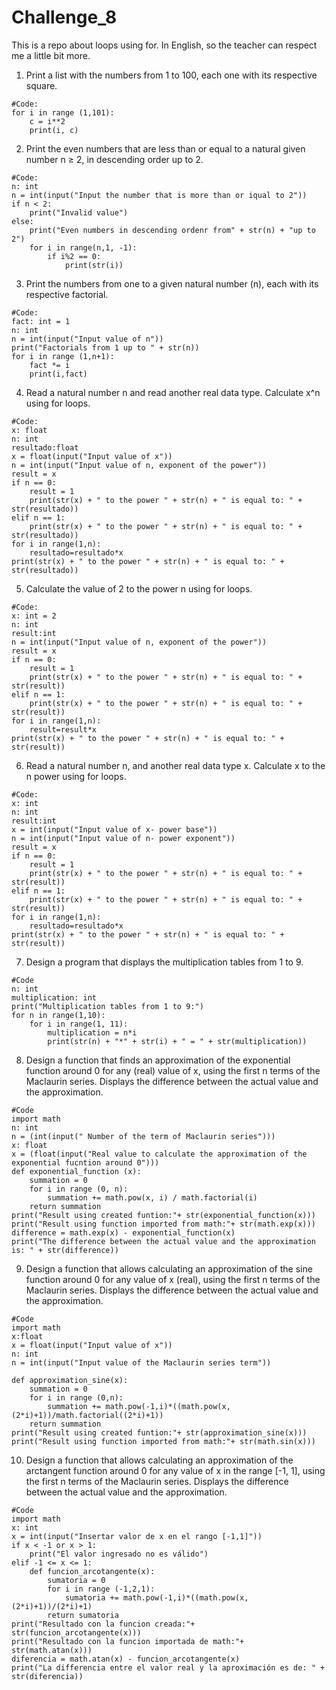 # Challenge_8
This is a repo about loops using for. In English, so the teacher can respect me a little bit more. 

1. Print a list with the numbers from 1 to 100, each one with its respective square. 
```
#Code:
for i in range (1,101):
    c = i**2
    print(i, c)
```
2. Print the even numbers that are less than or equal to a natural given number n ≥ 2, in descending order up to 2. 
```
#Code:
n: int
n = int(input("Input the number that is more than or iqual to 2"))
if n < 2:
    print("Invalid value")
else:
    print("Even numbers in descending ordenr from" + str(n) + "up to 2")
    for i in range(n,1, -1):
        if i%2 == 0:
            print(str(i))
```

3. Print the numbers from one to a given natural number (n), each with its respective factorial.
```
#Code:
fact: int = 1
n: int
n = int(input("Input value of n"))
print("Factorials from 1 up to " + str(n))
for i in range (1,n+1):
    fact *= i 
    print(i,fact)   
```
4. Read a natural number n and read another real data type. Calculate x^n using for loops. 
```
#Code:
x: float
n: int
resultado:float
x = float(input("Input value of x"))
n = int(input("Input value of n, exponent of the power"))
result = x
if n == 0:
    result = 1
    print(str(x) + " to the power " + str(n) + " is equal to: " + str(resultado))
elif n == 1:
    print(str(x) + " to the power " + str(n) + " is equal to: " + str(resultado))
for i in range(1,n):
    resultado=resultado*x
print(str(x) + " to the power " + str(n) + " is equal to: " + str(resultado))
```

5. Calculate the value of 2 to the power n using for loops. 
```
#Code:
x: int = 2
n: int
result:int
n = int(input("Input value of n, exponent of the power"))
result = x
if n == 0:
    result = 1
    print(str(x) + " to the power " + str(n) + " is equal to: " + str(result))
elif n == 1:
    print(str(x) + " to the power " + str(n) + " is equal to: " + str(result))
for i in range(1,n):
    result=result*x
print(str(x) + " to the power " + str(n) + " is equal to: " + str(result))
```
6. Read a natural number n, and another real data type x. Calculate x to the n power using for loops.
```
#Code:
x: int 
n: int
result:int
x = int(input("Input value of x- power base"))
n = int(input("Input value of n- power exponent"))
result = x
if n == 0:
    result = 1
    print(str(x) + " to the power " + str(n) + " is equal to: " + str(result))
elif n == 1:
    print(str(x) + " to the power " + str(n) + " is equal to: " + str(result))
for i in range(1,n):
    resultado=resultado*x
print(str(x) + " to the power " + str(n) + " is equal to: " + str(result))
```

7. Design a program that displays the multiplication tables from 1 to 9. 
```
#Code
n: int
multiplication: int
print("Multiplication tables from 1 to 9:")
for n in range(1,10):
    for i in range(1, 11):
        multiplication = n*i
        print(str(n) + "*" + str(i) + " = " + str(multiplication))
```
8. Design a function that finds an approximation of the exponential function around 0 for any (real) value of x, using the first n terms of the Maclaurin series. Displays the difference between the actual value and the approximation. 
```
#Code
import math
n: int
n = (int(input(" Number of the term of Maclaurin series")))
x: float
x = (float(input("Real value to calculate the approximation of the exponential fucntion around 0")))
def exponential_function (x):
    summation = 0
    for i in range (0, n):
        summation += math.pow(x, i) / math.factorial(i)
    return summation
print("Result using created funtion:"+ str(exponential_function(x)))
print("Result using function imported from math:"+ str(math.exp(x))) 
difference = math.exp(x) - exponential_function(x)
print("The difference between the actual value and the approximation is: " + str(difference))
```
9. Design a function that allows calculating an approximation of the sine function around 0 for any value of x (real), using the first n terms of the Maclaurin series. Displays the difference between the actual value and the approximation.
```
#Code
import math
x:float
x = float(input("Input value of x"))
n: int
n = int(input("Input value of the Maclaurin series term"))

def approximation_sine(x):
    summation = 0
    for i in range (0,n):
        summation += math.pow(-1,i)*((math.pow(x,(2*i)+1))/math.factorial((2*i)+1))
    return summation
print("Result using created funtion:"+ str(approximation_sine(x)))
print("Result using function imported from math:"+ str(math.sin(x))) 
```
10. Design a function that allows calculating an approximation of the arctangent function around 0 for any value of x in the range [-1, 1], using the first n terms of the Maclaurin series. Displays the difference between the actual value and the approximation.
```
#Code
import math
x: int
x = int(input("Insertar valor de x en el rango [-1,1]"))
if x < -1 or x > 1:
    print("El valor ingresado no es válido")
elif -1 <= x <= 1:
    def funcion_arcotangente(x):
        sumatoria = 0
        for i in range (-1,2,1):
            sumatoria += math.pow(-1,i)*((math.pow(x,(2*i)+1))/(2*i)+1)
        return sumatoria
print("Resultado con la funcion creada:"+ str(funcion_arcotangente(x)))
print("Resultado con la funcion importada de math:"+ str(math.atan(x))) 
diferencia = math.atan(x) - funcion_arcotangente(x)
print("La differencia entre el valor real y la aproximación es de: " + str(diferencia))
```
